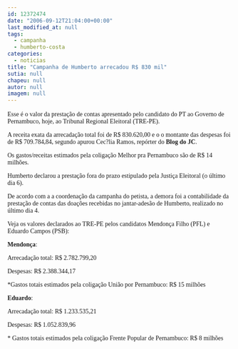 ```yaml
---
id: 12372474
date: "2006-09-12T21:04:00+00:00"
last_modified_at: null
tags:
  - campanha
  - humberto-costa
categories:
  - noticias
title: "Campanha de Humberto arrecadou R$ 830 mil"
sutia: null
chapeu: null
autor: null
imagem: null
---
```

<p><P><FONT face=Verdana>Esse é</FONT> <FONT face=Verdana>o valor da prestação de contas apresentado pelo candidato do PT ao Governo de Pernambuco, hoje, ao Tribunal Regional Eleitoral (TRE-PE). </FONT></P></p>
<p><P><FONT face=Verdana>A receita exata da arrecadação total foi de R$ 830.620,00 e o o montante das despesas foi de R$ 709.784,84, segundo apurou Cec?lia Ramos, repórter do <B>Blog do JC</B>. </FONT></P></p>
<p><P><FONT face=Verdana>Os gastos/receitas estimados pela coligação Melhor pra Pernambuco são de R$ 14 milhões.</FONT></P></p>
<p><P><FONT face=Verdana>Humberto declarou a prestação fora do prazo estipulado pela Justiça Eleitoral (o último dia 6). </FONT></P></p>
<p><P><FONT face=Verdana>De acordo com a a coordenação da campanha do petista, a demora foi a contabilidade da prestação de contas das doações recebidas no jantar-adesão de Humberto, realizado no último dia 4. </FONT></P></p>
<p><P><FONT face=Verdana>Veja os valores declarados ao TRE-PE pelos candidatos Mendonça Filho (PFL) e Eduardo Campos (PSB):</FONT></P><B></p>
<p><P><FONT face=Verdana>Mendonça</FONT></B><FONT face=Verdana>:</FONT></P></p>
<p><P><FONT face=Verdana>Arrecadação total: R$ 2.782.799,20</FONT></P></p>
<p><P><FONT face=Verdana>Despesas: R$ 2.388.344,17 </FONT></P></p>
<p><P><FONT face=Verdana>*Gastos totais estimados pela coligação União por Pernambuco: R$ 15 milhões </FONT></P><B></p>
<p><P><FONT face=Verdana>Eduardo</FONT></B><FONT face=Verdana>: </FONT></P></p>
<p><P><FONT face=Verdana>Arrecadação total: R$ 1.233.535,21 </FONT></P></p>
<p><P><FONT face=Verdana>Despesas: R$ 1.052.839,96</FONT></P></p>
<p><P><FONT face=Verdana>* Gastos totais estimados pela coligação Frente Popular de Pernambuco: R$ 8 milhões</FONT></P></p>
<p><P>&nbsp;</P> </p>

